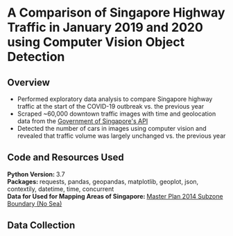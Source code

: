 # A Comparison of Singapore Highway Traffic in January 2019 and 2020 using Computer Vision Object Detection

## Overview
* Performed exploratory data analysis to compare Singapore highway traffic at the start of the COVID-19 outbreak vs. the previous year
* Scraped ~60,000 downtown traffic images with time and geolocation data from the [Government of Singapore's API](https://data.gov.sg/dataset/traffic-images)
* Detected the number of cars in images using computer vision and revealed that traffic volume was largely unchanged vs. the previous year

## Code and Resources Used
<b> Python Version: </b> 3.7 <br>
<b> Packages: </b> requests, pandas, geopandas, matplotlib, geoplot, json, contextily, datetime, time, concurrent <br>
<b> Data for Used for Mapping Areas of Singapore: </b> [Master Plan 2014 Subzone Boundary (No Sea)](https://data.gov.sg/dataset/master-plan-2014-subzone-boundary-no-sea)

## Data Collection
